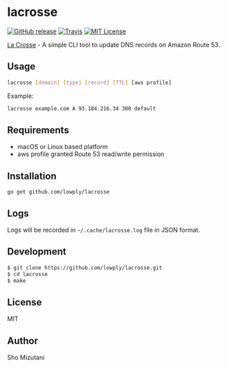 # lacrosse

[![GitHub release](http://img.shields.io/github/release/lowply/lacrosse.svg?style=flat-square)][release]
[![Travis](https://img.shields.io/travis/lowply/lacrosse.svg?style=flat-square)][travis]
[![MIT License](http://img.shields.io/badge/license-MIT-blue.svg?style=flat-square)][license]

[release]: https://github.com/lowply/lacrosse/releases
[travis]: https://travis-ci.org/lowply/lacrosse
[license]: https://github.com/lowply/lacrosse/blob/master/LICENSE

[La Crosse](https://en.wikipedia.org/wiki/U.S._Route_53#Major_intersections) - A simple CLI tool to update DNS records on Amazon Route 53.

## Usage

```bash
lacrosse [domain] [type] [record] [TTL] [aws profile]
```

Example:

```bash
lacrosse example.com A 93.184.216.34 300 default
```

## Requirements

- macOS or Linux based platform
- aws profile granted Route 53 read/write permission

## Installation

```
go get github.com/lowply/lacrosse
```

## Logs

Logs will be recorded in `~/.cache/lacrosse.log` file in JSON format.

## Development

```bash
$ git clone https://github.com/lowply/lacrosse.git
$ cd lacrosse
$ make
```

## License

MIT

## Author

Sho Mizutani
